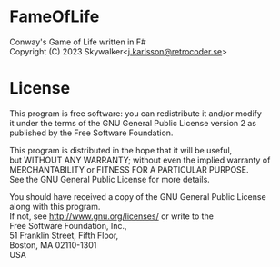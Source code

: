 # FameOfLife
Conway's Game of Life written in F#  
Copyright (C) 2023 Skywalker\<j.karlsson@retrocoder.se\>

# License
This program is free software: you can redistribute it and/or modify  
it under the terms of the GNU General Public License version 2 as  
published by the Free Software Foundation.

This program is distributed in the hope that it will be useful,  
but WITHOUT ANY WARRANTY; without even the implied warranty of  
MERCHANTABILITY or FITNESS FOR A PARTICULAR PURPOSE.  
See the GNU General Public License for more details.

You should have received a copy of the GNU General Public License  
along with this program.  
If not, see <http://www.gnu.org/licenses/> or write to the  
Free Software Foundation, Inc.,  
51 Franklin Street, Fifth Floor,  
Boston, MA 02110-1301  
USA

